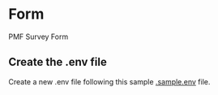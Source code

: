 # Form
PMF Survey Form


## Create the .env file
Create a new .env file following this sample [.sample.env](./.sample.env) file.